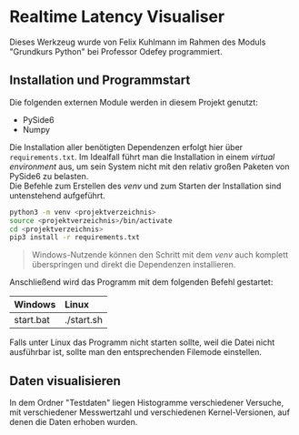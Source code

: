# Realtime Latency Visualiser

Dieses Werkzeug wurde von Felix Kuhlmann im Rahmen des Moduls "Grundkurs Python" bei Professor Odefey programmiert.

## Installation und Programmstart
Die folgenden externen Module werden in diesem Projekt genutzt:

- PySide6
- Numpy

Die Installation aller benötigten Dependenzen erfolgt hier über `requirements.txt`. 
Im Idealfall führt man die Installation in einem *virtual environment* aus, um sein System nicht mit den relativ großen Paketen von PySide6 zu belasten.  
Die Befehle zum Erstellen des *venv* und zum Starten der Installation sind untenstehend aufgeführt.

```bash
python3 -m venv <projektverzeichnis>
source <projektverzeichnis>/bin/activate
cd <projektverzeichnis>
pip3 install -r requirements.txt
```

> Windows-Nutzende können den Schritt mit dem *venv* auch komplett überspringen und direkt die Dependenzen installieren.

Anschließend wird das Programm mit dem folgenden Befehl gestartet:

|Windows|Linux|
|:-------|:-----|
|start.bat|./start.sh|

Falls unter Linux das Programm nicht starten sollte, weil die Datei nicht ausführbar ist, sollte man den entsprechenden Filemode einstellen.

## Daten visualisieren

In dem Ordner "Testdaten" liegen Histogramme verschiedener Versuche, mit verschiedener Messwertzahl und verschiedenen Kernel-Versionen, auf denen die Daten erhoben wurden.

